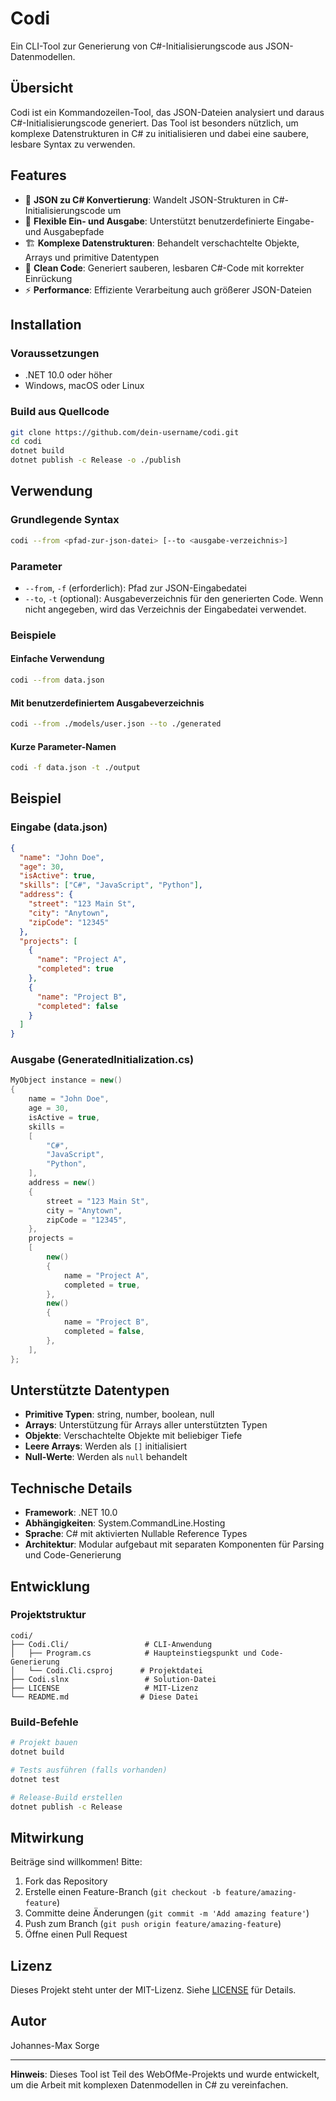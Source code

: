 # Codi

Ein CLI-Tool zur Generierung von C#-Initialisierungscode aus JSON-Datenmodellen.

## Übersicht

Codi ist ein Kommandozeilen-Tool, das JSON-Dateien analysiert und daraus C#-Initialisierungscode generiert. Das Tool ist besonders nützlich, um komplexe Datenstrukturen in C# zu initialisieren und dabei eine saubere, lesbare Syntax zu verwenden.

## Features

- 🔄 **JSON zu C# Konvertierung**: Wandelt JSON-Strukturen in C#-Initialisierungscode um
- 📁 **Flexible Ein- und Ausgabe**: Unterstützt benutzerdefinierte Eingabe- und Ausgabepfade
- 🏗️ **Komplexe Datenstrukturen**: Behandelt verschachtelte Objekte, Arrays und primitive Datentypen
- 🎯 **Clean Code**: Generiert sauberen, lesbaren C#-Code mit korrekter Einrückung
- ⚡ **Performance**: Effiziente Verarbeitung auch größerer JSON-Dateien

## Installation

### Voraussetzungen

- .NET 10.0 oder höher
- Windows, macOS oder Linux

### Build aus Quellcode

```bash
git clone https://github.com/dein-username/codi.git
cd codi
dotnet build
dotnet publish -c Release -o ./publish
```

## Verwendung

### Grundlegende Syntax

```bash
codi --from <pfad-zur-json-datei> [--to <ausgabe-verzeichnis>]
```

### Parameter

- `--from`, `-f` (erforderlich): Pfad zur JSON-Eingabedatei
- `--to`, `-t` (optional): Ausgabeverzeichnis für den generierten Code. Wenn nicht angegeben, wird das Verzeichnis der Eingabedatei verwendet.

### Beispiele

#### Einfache Verwendung
```bash
codi --from data.json
```

#### Mit benutzerdefiniertem Ausgabeverzeichnis
```bash
codi --from ./models/user.json --to ./generated
```

#### Kurze Parameter-Namen
```bash
codi -f data.json -t ./output
```

## Beispiel

### Eingabe (data.json)
```json
{
  "name": "John Doe",
  "age": 30,
  "isActive": true,
  "skills": ["C#", "JavaScript", "Python"],
  "address": {
    "street": "123 Main St",
    "city": "Anytown",
    "zipCode": "12345"
  },
  "projects": [
    {
      "name": "Project A",
      "completed": true
    },
    {
      "name": "Project B", 
      "completed": false
    }
  ]
}
```

### Ausgabe (GeneratedInitialization.cs)
```csharp
MyObject instance = new()
{
    name = "John Doe",
    age = 30,
    isActive = true,
    skills = 
    [
        "C#",
        "JavaScript", 
        "Python",
    ],
    address = new()
    {
        street = "123 Main St",
        city = "Anytown",
        zipCode = "12345",
    },
    projects = 
    [
        new()
        {
            name = "Project A",
            completed = true,
        },
        new()
        {
            name = "Project B",
            completed = false,
        },
    ],
};
```

## Unterstützte Datentypen

- **Primitive Typen**: string, number, boolean, null
- **Arrays**: Unterstützung für Arrays aller unterstützten Typen
- **Objekte**: Verschachtelte Objekte mit beliebiger Tiefe
- **Leere Arrays**: Werden als `[]` initialisiert
- **Null-Werte**: Werden als `null` behandelt

## Technische Details

- **Framework**: .NET 10.0
- **Abhängigkeiten**: System.CommandLine.Hosting
- **Sprache**: C# mit aktivierten Nullable Reference Types
- **Architektur**: Modular aufgebaut mit separaten Komponenten für Parsing und Code-Generierung

## Entwicklung

### Projektstruktur

```
codi/
├── Codi.Cli/                 # CLI-Anwendung
│   ├── Program.cs            # Haupteinstiegspunkt und Code-Generierung
│   └── Codi.Cli.csproj      # Projektdatei
├── Codi.slnx                 # Solution-Datei
├── LICENSE                   # MIT-Lizenz
└── README.md                # Diese Datei
```

### Build-Befehle

```bash
# Projekt bauen
dotnet build

# Tests ausführen (falls vorhanden)
dotnet test

# Release-Build erstellen
dotnet publish -c Release
```

## Mitwirkung

Beiträge sind willkommen! Bitte:

1. Fork das Repository
2. Erstelle einen Feature-Branch (`git checkout -b feature/amazing-feature`)
3. Committe deine Änderungen (`git commit -m 'Add amazing feature'`)
4. Push zum Branch (`git push origin feature/amazing-feature`)
5. Öffne einen Pull Request

## Lizenz

Dieses Projekt steht unter der MIT-Lizenz. Siehe [LICENSE](LICENSE) für Details.

## Autor

Johannes-Max Sorge

---

**Hinweis**: Dieses Tool ist Teil des WebOfMe-Projekts und wurde entwickelt, um die Arbeit mit komplexen Datenmodellen in C# zu vereinfachen.